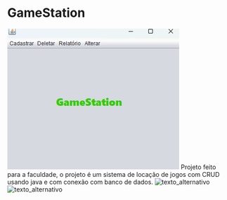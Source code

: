# GameStation
<img src="Captura de tela 2025-08-16 163731.png" alt="texto_alternativo">
Projeto feito para a faculdade, o projeto é um sistema de locação de jogos com CRUD usando java e com conexão com banco de dados.
<img src="https://img.icons8.com/?size=100&id=13679&format=png&color=000000" alt="texto_alternativo"> <img src="https://img.icons8.com/?size=100&id=64502&format=png&color=000000" alt="texto_alternativo"> 
